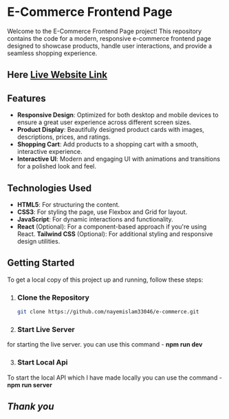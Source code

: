 # E-Commerce Frontend Page

Welcome to the E-Commerce Frontend Page project! This repository contains the code for a modern, responsive e-commerce frontend page designed to showcase products, handle user interactions, and provide a seamless shopping experience.

## Here [Live Website Link](https://66e1d3999c51b0497c21c330--wonderful-pixie-3975f9.netlify.app/)

## Features

- **Responsive Design**: Optimized for both desktop and mobile devices to ensure a great user experience across different screen sizes.
- **Product Display**: Beautifully designed product cards with images, descriptions, prices, and ratings.
- **Shopping Cart**: Add products to a shopping cart with a smooth, interactive experience.
- **Interactive UI**: Modern and engaging UI with animations and transitions for a polished look and feel.

## Technologies Used

- **HTML5**: For structuring the content.
- **CSS3**: For styling the page, use Flexbox and Grid for layout.
- **JavaScript**: For dynamic interactions and functionality.
- **React** (Optional): For a component-based approach if you're using React.
**Tailwind CSS** (Optional): For additional styling and responsive design utilities.

## Getting Started

To get a local copy of this project up and running, follow these steps:

1. ### **Clone the Repository**

   ```bash
   git clone https://github.com/nayemislam33046/e-commerce.git

2. ### **Start Live Server**
  for starting the live server. you can use this command - **npm run dev**

3. ### **Start Local Api** 
To start the local API which I have made locally you can use the command - **npm run server**

##  *Thank you*